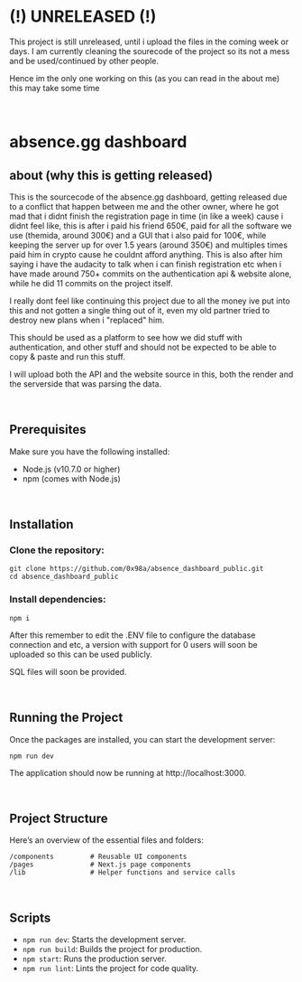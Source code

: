 
# (!) UNRELEASED (!)
This project is still unreleased, until i upload the files in the coming week or days.
I am currently cleaning the sourecode of the project so its not a mess and be used/continued by other people.

Hence im the only one working on this (as you can read in the about me) this may take some time

&nbsp;

# absence.gg dashboard
## about (why this is getting released)
This is the sourcecode of the absence.gg dashboard, getting released due to a conflict that happen between me and the other owner, where he got mad that i didnt finish the registration page in time (in like a week) cause i didnt feel like, this is after i paid his friend 650€, paid for all the software we use (themida, around 300€) and a GUI that i also paid for 100€, while keeping the server up for over 1.5 years (around 350€) and multiples times paid him in crypto cause he couldnt afford anything.
This is also after him saying i have the audacity to talk when i can finish registration etc when i have made around 750+ commits on the authentication api & website alone, while he did 11 commits on the project itself.

I really dont feel like continuing this project due to all the money ive put into this and not gotten a single thing out of it, even my old partner tried to destroy new plans when i "replaced" him.

This should be used as a platform to see how we did stuff with authentication, and other stuff and should not be expected to be able to copy & paste and run this stuff.

I will upload both the API and the website source in this, both the render and the serverside that was parsing the data.

&nbsp;

## Prerequisites
Make sure you have the following installed:
- Node.js (v10.7.0 or higher)
- npm (comes with Node.js)

&nbsp;
## Installation
### Clone the repository:
```
git clone https://github.com/0x98a/absence_dashboard_public.git
cd absence_dashboard_public
```

### Install dependencies:
```
npm i
```

After this remember to edit the .ENV file to configure the database connection and etc, a version with support for 0 users will soon be uploaded so this can be used publicly.

SQL files will soon be provided.

&nbsp;
## Running the Project
Once the packages are installed, you can start the development server:
```
npm run dev
```
The application should now be running at http://localhost:3000.

&nbsp;

## Project Structure
Here’s an overview of the essential files and folders:
```
/components         # Reusable UI components
/pages              # Next.js page components
/lib                # Helper functions and service calls
```

&nbsp;
## Scripts
- `npm run dev`: Starts the development server.
- `npm run build`: Builds the project for production.
- `npm start`: Runs the production server.
- `npm run lint`: Lints the project for code quality.
